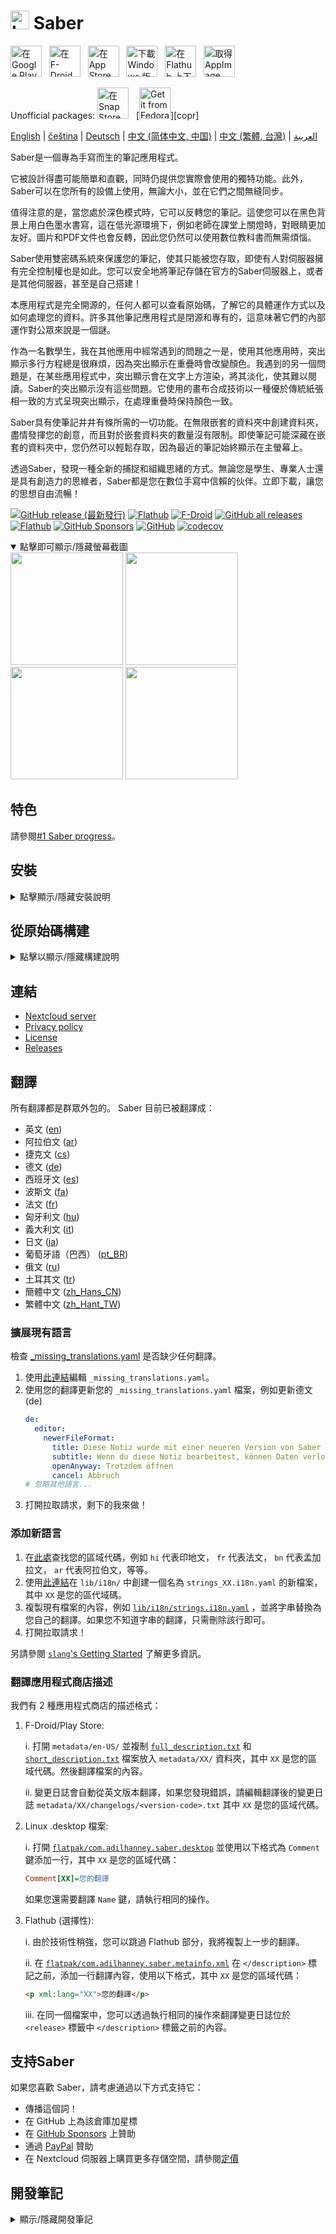 # <img src="https://github.com/saber-notes/saber/raw/main/assets/icon/icon.png" width="30" height="30" alt="Logo"> Saber

[<img src='https://github.com/saber-notes/saber/blob/main/assets_raw/badges/google-play-badge.png'
    alt='在 Google Play 上取得'
    height=50>][google_play]
&nbsp;
[<img src="https://github.com/saber-notes/saber/blob/main/assets_raw/badges/f-droid-badge.png"
    alt="在 F-Droid 上取得"
    height=50>][f-droid]
&nbsp;
[<img src="https://github.com/saber-notes/saber/blob/main/assets_raw/badges/app-store-badge.svg"
    alt="在 App Store 下載"
    height=50>][app_store]
&nbsp;
[<img src="https://github.com/saber-notes/saber/blob/main/assets_raw/badges/windows-badge.png"
    alt="下載 Windows 版"
    height=50>][download_windows]
&nbsp;
[<img src="https://github.com/saber-notes/saber/blob/main/assets_raw/badges/flathub-badge.svg"
    alt="在 Flathub 上下載"
    height=50>][flathub]
&nbsp;
[<img src="https://github.com/saber-notes/saber/blob/main/assets_raw/badges/appimage-logo.png"
    alt="取得 AppImage"
    height=50>][download_appimage]

Unofficial packages:
[<img src="https://github.com/saber-notes/saber/blob/main/assets_raw/badges/snap-badge.svg"
    alt="在 Snap Store 上取得"
    height=50>][snap]
&nbsp;
[<img src="https://github.com/saber-notes/saber/blob/main/assets_raw/badges/copr.png"
    alt="Get it from Fedora Copr"
    height=50>][copr]

[English](https://github.com/saber-notes/saber/blob/main/README.md) |
[čeština](https://github.com/saber-notes/saber/blob/main/README-cs.md) |
[Deutsch](https://github.com/saber-notes/saber/blob/main/README-de.md) |
[中文 (简体中文, 中国)](https://github.com/saber-notes/saber/blob/main/README-zh-CN.md) |
[中文 (繁體, 台灣)](https://github.com/saber-notes/saber/blob/main/README-zh-TW.md) |
[العربية](https://github.com/saber-notes/saber/blob/main/README-ar.md) 

Saber是一個專為手寫而生的筆記應用程式。

它被設計得盡可能簡單和直觀，同時仍提供您實際會使用的獨特功能。此外，Saber可以在您所有的設備上使用，無論大小，並在它們之間無縫同步。

值得注意的是，當您處於深色模式時，它可以反轉您的筆記。這使您可以在黑色背景上用白色墨水書寫，這在低光源環境下，例如老師在課堂上關燈時，對眼睛更加友好。圖片和PDF文件也會反轉，因此您仍然可以使用數位教科書而無需煩惱。

Saber使用雙密碼系統來保護您的筆記，使其只能被您存取，即使有人對伺服器擁有完全控制權也是如此。您可以安全地將筆記存儲在官方的Saber伺服器上，或者是其他伺服器，甚至是自己搭建！

本應用程式是完全開源的，任何人都可以查看原始碼，了解它的具體運作方式以及如何處理您的資料。許多其他筆記應用程式是閉源和專有的，這意味著它們的內部運作對公眾來說是一個謎。

作為一名數學生，我在其他應用中經常遇到的問題之一是，使用其他應用時，突出顯示多行方程總是很麻煩，因為突出顯示在重疊時會改變顏色。我遇到的另一個問題是，在某些應用程式中，突出顯示會在文字上方渲染，將其淡化，使其難以閱讀。Saber的突出顯示沒有這些問題。它使用的畫布合成技術以一種優於傳統紙張相一致的方式呈現突出顯示，在處理重疊時保持顏色一致。

Saber具有使筆記井井有條所需的一切功能。在無限嵌套的資料夾中創建資料夾，盡情發揮您的創意，而且對於嵌套資料夾的數量沒有限制。即使筆記可能深藏在嵌套的資料夾中，您仍然可以輕鬆存取，因為最近的筆記始終顯示在主螢幕上。

透過Saber，發現一種全新的捕捉和組織思緒的方式。無論您是學生、專業人士還是具有創造力的思維者，Saber都是您在數位手寫中信賴的伙伴。立即下載，讓您的思想自由流暢！

[![GitHub release (最新發行)](https://img.shields.io/github/v/release/saber-notes/saber)](https://github.com/saber-notes/saber/releases/latest)
[![Flathub](https://img.shields.io/flathub/v/com.adilhanney.saber)](https://flathub.org/apps/details/com.adilhanney.saber)
[![F-Droid](https://img.shields.io/f-droid/v/com.adilhanney.saber)](https://f-droid.org/en/packages/com.adilhanney.saber/)
[![GitHub all releases](https://img.shields.io/github/downloads/saber-notes/saber/total?label=GitHub%20downloads)](https://github.com/saber-notes/saber/releases)
[![Flathub](https://img.shields.io/flathub/downloads/com.adilhanney.saber?label=Flathub%20downloads)](https://flathub.org/apps/details/com.adilhanney.saber)
[![GitHub Sponsors](https://img.shields.io/github/sponsors/adil192)](https://github.com/sponsors/adil192)
[![GitHub](https://img.shields.io/github/license/saber-notes/saber)](https://github.com/saber-notes/saber/blob/main/LICENSE.md)
[![codecov](https://codecov.io/gh/saber-notes/saber/branch/main/graph/badge.svg?token=EGQSN0THW2)](https://codecov.io/gh/saber-notes/saber)

<details open>
<summary>點擊即可顯示/隱藏螢幕截圖</summary>

<div>
<img src="https://github.com/saber-notes/saber/raw/main/metadata/en-US/images/phoneScreenshots/1_home.png" width="180">
<img src="https://github.com/saber-notes/saber/raw/main/metadata/en-US/images/phoneScreenshots/2_editor.png" width="180">
<img src="https://github.com/saber-notes/saber/raw/main/metadata/en-US/images/phoneScreenshots/3_login.png" width="180">
<img src="https://github.com/saber-notes/saber/raw/main/metadata/en-US/images/phoneScreenshots/4_settings.png" width="180">
</div>
</details>

## 特色

請參閱[#1 Saber progress][progress]。

## 安裝

<details>
<summary>點擊顯示/隱藏安裝說明</summary>

#### Android

選項:

1. 從 [Play 商店][google_play] 下載

2. 從 [F-Droid][f-droid] 下載

   - 請注意，F-Droid 版本並未針對 Onyx Boox 裝置進行最佳化，因為這需要來自 Onyx 的 [專有依賴項](https://github.com/saber-notes/saber/issues/219)。

3. 從最新的 [Release][releases] 下載並安裝 `Saber_{version}.apk`。

#### Linux

選項 1（推薦）：
從 [Flathub][flathub] 安裝 flatpak： `flatpak --user install com.adilhanney.saber`。

選項 2：
從最新的 [Release][releases] 下載 `Saber-{version}-x86_64.AppImage`，
使用 `chmod +x Saber-*-x86_64.AppImage` 使其可執行，然後運行它。

選項 3：
感謝 @soumyaDghosh，有一個非官方的 [snap][snap] 可用。
`sudo snap install saber`

#### Windows

從最新的 [Release][releases] 下載並安裝 `SaberInstaller_{version}.exe`。

如果出現缺少 dll 錯誤，請確保安裝了 [Visual C++ Redistributable](https://learn.microsoft.com/en-us/cpp/windows/latest-supported-vc-redist)。

#### iOS 和 macOS

在 [App Store][app_store] 下載 Saber。

</details>

## 從原始碼構建

<details>
<summary>點擊以顯示/隱藏構建說明</summary>

### 1. 安裝 flutter

https://docs.flutter.dev/get-started/install

### 2. 克隆這個項目

```bash
git clone https://github.com/saber-notes/saber.git
```

### 3. 取得依賴項

```bash
flutter pub get
```

### 4. 安裝額外的依賴項

[super_clipboard](https://pub.dev/packages/super_clipboard) 的設定
套件可以概括為： -安裝 [Rust](https://www.rust-lang.org/tools/install) -如果您正在針對 Android 進行構建，請安裝 NDK 26.1.10909125

### 5. 為...構建

#### Linux

```bash
sudo apt install libsecret-1-dev libjsoncpp-dev libgstreamer1.0-dev libgstreamer-plugins-base1.0-dev webkit2gtk-4.1-dev
# Or for Fedora...
sudo dnf install libsecret-devel jsoncpp-devel gstreamer1-devel gstreamer1-plugins-base-devel webkit2gtk4.1-devel

flutter build linux
```

這足以在您自己的電腦上使用，但如果您想重新分發您的構建，
您需要使用可預測的環境：分叉此倉庫並使用 GitHub Action
[為 Linux 構建](https://github.com/saber-notes/saber/actions/workflows/linux.yml)。

#### Android

`flutter build apk`

您可能需要生成簽名證書並創建 `android/key.properties` 檔案。
有關 https://docs.flutter.dev/deployment/android#create-an-upload-keystore 的更多資訊

注意：[F-Droid][f-droid-manifest] 版本的構建略有不同：
```bash
./patches/remove_proprietary_dependencies.sh
flutter build apk
```

#### Windows

`flutter build windows`

Windows 安裝程式是使用 [Inno Setup](https://jrsoftware.org/isinfo.php) 創建的。
要創建您自己的安裝程式，請運行上面的構建指令，然後編輯並運行
[installers/desktop_inno_script.iss](https://github.com/saber-notes/saber/blob/main/installers/desktop_inno_script.iss)
使用 Inno 安裝編譯器。

#### iOS and macOS

如果您有 macOS 電腦，您可以
[針對 iOS 構建](https://docs.flutter.dev/deployment/ios#create-an-app-bundle)
使用 `flutter build ipa` 或
[針對 macOS 構建](https://docs.flutter.dev/deployment/macos#create-a-build-archive-with-xcode)
使用 `flutter build macos`。

如果不這樣做，請分叉此倉庫並使用 GitHub Action
[針對 macOS 和 iOS 構建](https://github.com/saber-notes/saber/actions/workflows/apple.yml)。
或者，按照此 YouTube 教學進行操作
[How to compile a flutter application to iPhone with no mac (free | no jailbreak)](https://www.youtube.com/watch?v=m3_6z2wfHiY)
使用 [Codemagic](https://codemagic.io/start/) 手動構建。

</details>

## 連結

- [Nextcloud server][nextcloud]
- [Privacy policy][privacy]
- [License][license]
- [Releases][releases]

## 翻譯

所有翻譯都是群眾外包的。 Saber 目前已被翻譯成：

- 英文 ([en](https://github.com/saber-notes/saber/blob/main/lib/i18n/strings.i18n.yaml))
- 阿拉伯文 ([ar](https://github.com/saber-notes/saber/blob/main/lib/i18n/strings_ar.i18n.yaml))
- 捷克文 ([cs](https://github.com/saber-notes/saber/blob/main/lib/i18n/strings_cs.i18n.yaml))
- 德文 ([de](https://github.com/saber-notes/saber/blob/main/lib/i18n/strings_de.i18n.yaml))
- 西班牙文 ([es](https://github.com/saber-notes/saber/blob/main/lib/i18n/strings_es.i18n.yaml))
- 波斯文 ([fa](https://github.com/saber-notes/saber/blob/main/lib/i18n/strings_fa.i18n.yaml))
- 法文 ([fr](https://github.com/saber-notes/saber/blob/main/lib/i18n/strings_fr.i18n.yaml))
- 匈牙利文 ([hu](https://github.com/saber-notes/saber/blob/main/lib/i18n/strings_hu.i18n.yaml))
- 義大利文 ([it](https://github.com/saber-notes/saber/blob/main/lib/i18n/strings_it.i18n.yaml))
- 日文 ([ja](https://github.com/saber-notes/saber/blob/main/lib/i18n/strings_ja.i18n.yaml))
- 葡萄牙語（巴西） ([pt_BR](https://github.com/saber-notes/saber/blob/main/lib/i18n/strings_pt_BR.i18n.yaml))
- 俄文 ([ru](https://github.com/saber-notes/saber/blob/main/lib/i18n/strings_ru.i18n.yaml))
- 土耳其文 ([tr](https://github.com/saber-notes/saber/blob/main/lib/i18n/strings_tr.i18n.yaml))
- 簡體中文 ([zh_Hans_CN](https://github.com/saber-notes/saber/blob/main/lib/i18n/strings_zh_Hans_CN.i18n.yaml))
- 繁體中文 ([zh_Hant_TW](https://github.com/saber-notes/saber/blob/main/lib/i18n/strings_zh_Hant_TW.i18n.yaml))

### 擴展現有語言

檢查 [\_missing_translations.yaml](https://github.com/saber-notes/saber/blob/main/lib/i18n/_missing_translations.yaml) 是否缺少任何翻譯。

1. 使用[此連結](https://github.com/saber-notes/saber/edit/main/lib/i18n/_missing_translations.yaml)編輯 `_missing_translations.yaml`。
2. 使用您的翻譯更新您的 `_missing_translations.yaml` 檔案，例如更新德文 (de)
   ```yaml
   de:
     editor:
       newerFileFormat:
         title: Diese Notiz wurde mit einer neueren Version von Saber bearbeitet
         subtitle: Wenn du diese Notiz bearbeitest, können Daten verloren gehen. Möchtest du die Notiz trotzdem öffnen?
         openAnyway: Trotzdem öffnen
         cancel: Abbruch
   # 忽略其他語言...
   ```
3. 打開拉取請求，剩下的我來做！

### 添加新語言

1. 在[此處](https://saimana.com/list-of-country-locale-code/)查找您的區域代碼，例如 `hi` 代表印地文， `fr` 代表法文， `bn` 代表孟加拉文， `ar` 代表阿拉伯文，等等。
2. 使用[此連結](https://github.com/saber-notes/saber/new/main/lib/i18n)在 `lib/i18n/` 中創建一個名為 `strings_XX.i18n.yaml` 的新檔案，其中 `XX` 是您的區代域碼。
3. 複製現有檔案的內容，例如 [`lib/i18n/strings.i18n.yaml`](https://github.com/saber-notes/saber/blob/main/lib/i18n/strings.i18n.yaml) ，並將字串替換為您自己的翻譯。如果您不知道字串的翻譯，只需刪除該行即可。
4. 打開拉取請求！

另請參閱 [`slang`'s Getting Started](https://pub.dev/packages/slang#getting-started) 了解更多資訊。

### 翻譯應用程式商店描述

我們有 2 種應用程式商店的描述格式：

1. F-Droid/Play Store:

   i. 打開 `metadata/en-US/` 並複制 [`full_description.txt`](https://github.com/saber-notes/saber/blob/main/metadata/en-US/full_description.txt) 和 [`short_description.txt`](https://github.com/saber-notes/saber/blob/main/metadata/en-US/short_description.txt) 檔案放入 `metadata/XX/` 資料夾，其中 `XX` 是您的區域代碼。然後翻譯檔案的內容。

   ii. 變更日誌會自動從英文版本翻譯，如果您發現錯誤，請編輯翻譯後的變更日誌 `metadata/XX/changelogs/<version-code>.txt` 其中 `XX` 是您的區域代碼。

2. Linux .desktop 檔案:

   i. 打開 [`flatpak/com.adilhanney.saber.desktop`](https://github.com/saber-notes/saber/blob/main/flatpak/com.adilhanney.saber.desktop) 並使用以下格式為 `Comment` 鍵添加一行，其中 `XX` 是您的區域代碼：

   ```ini
   Comment[XX]=您的翻譯
   ```

   如果您還需要翻譯 `Name` 鍵，請執行相同的操作。

3. Flathub (選擇性):

   i. 由於技術性稍強，您可以跳過 Flathub 部分，我將複製上一步的翻譯。

   ii. 在 [`flatpak/com.adilhanney.saber.metainfo.xml`](https://github.com/saber-notes/saber/blob/main/flatpak/com.adilhanney.saber.metainfo.xml) 在 `</description>` 標記之前，添加一行翻譯內容，使用以下格式，其中 `XX` 是您的區域代碼：

   ```html
   <p xml:lang="XX">您的翻譯</p>
   ```

   iii. 在同一個檔案中，您可以透過執行相同的操作來翻譯變更日誌位於 `<release>` 標籤中 `</description>` 標籤之前的內容。

## 支持Saber

如果您喜歡 Saber，請考慮通過以下方式支持它：

- 傳播這個詞！
- 在 GitHub 上為該倉庫加星標
- 在 [GitHub Sponsors](https://github.com/sponsors/adil192) 上贊助
- 通過 [PayPal](https://paypal.me/adilhanney) 贊助
- 在 Nextcloud 伺服器上購買更多存儲空間，請參閱[定價](pricing.md)

## 開發筆記

<details>
<summary>顯示/隱藏開發筆記</summary>

- When updating the **app version**:
  - Run `./scripts/bump_version.sh <version-name> <version-code>`
    (Run `./scripts/bump_version.sh --help` for more info)
  - Update the changelogs in `metadata/en-US/changelogs/`
    and `flatpak/com.adilhanney.saber.metainfo.xml`,
    and run `dart scripts/translate_changelogs.dart` as directed by the script.
- When updating the **icons**, run the following commands:
  - General: `dart run icons_launcher:create`
  - Flatpak icons: `cd assets/icon && ./resize-icon.sh`
- When updating the **translations**...
  - Run the following commands:
    - `dart run slang apply --locale=XX` if you need to apply \_missing_translations.yaml
    - `dart run slang`
    - `dart run slang analyze --full`
  - If you're adding a new language, update:
    - `CFBundleLocalizations` in `ios/Runner/Info.plist`
    - `CFBundleLocalizations` in `macos/Runner/Info.plist`
    - `android/app/src/main/res/xml/locales_config.xml`
    - `lib/data/locales.dart`
    - `README.md` above in the "Translating" section.
    - and run `dart scripts/translate_changelogs.dart` to translate the changelog.

</details>

[f-droid]: https://f-droid.org/packages/com.adilhanney.saber/
[flathub]: https://flathub.org/apps/details/com.adilhanney.saber
[google_play]: https://play.google.com/store/apps/details?id=com.adilhanney.saber
[snap]: https://snapcraft.io/saber
[app_store]: https://apps.apple.com/us/app/saber/id1671523739
[download_windows]: https://github.com/saber-notes/saber/releases/download/v0.25.2/SaberInstaller_v0.25.2.exe
[download_appimage]: https://github.com/saber-notes/saber/releases/download/v0.25.2/Saber-0.25.2-x86_64.AppImage
[nextcloud]: https://nc.saber.adil.hanney.org/
[privacy]: https://github.com/saber-notes/saber/blob/main/privacy_policy.md
[license]: https://github.com/saber-notes/saber/blob/main/LICENSE.md
[releases]: https://github.com/saber-notes/saber/releases
[issues]: https://github.com/saber-notes/saber/issues
[progress]: https://github.com/saber-notes/saber/discussions/1

[f-droid-manifest]: https://gitlab.com/fdroid/fdroiddata/-/blob/master/metadata/com.adilhanney.saber.yml

